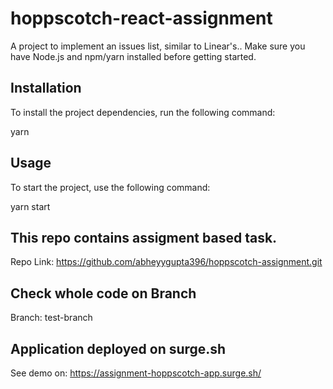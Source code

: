 # hoppscotch-react-assignment
A project to implement an issues list, similar to Linear's.. Make sure you have Node.js and npm/yarn installed before getting started.

## Installation
To install the project dependencies, run the following command:

yarn

## Usage

To start the project, use the following command:

yarn start

## This repo contains assigment based task.

Repo Link: https://github.com/abheyygupta396/hoppscotch-assignment.git

## Check whole code on Branch

Branch: test-branch

## Application deployed on surge.sh

See demo on: https://assignment-hoppscotch-app.surge.sh/
